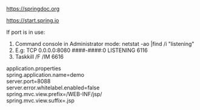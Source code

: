 https://springdoc.org</br>

https://start.spring.io </br>

If port is in use:</br>
1. Command console in Administrator mode: netstat -ao |find /i "listening"</br>
2. E.g: TCP    0.0.0.0:8080           ####-####:0      LISTENING       6116</br>
3. Taskkill /F /IM 6616

application.properties</br>
spring.application.name=demo</br>
server.port=8088</br>
server.error.whitelabel.enabled=false</br>
spring.mvc.view.prefix=/WEB-INF/jsp/</br>
spring.mvc.view.suffix=.jsp</br>
